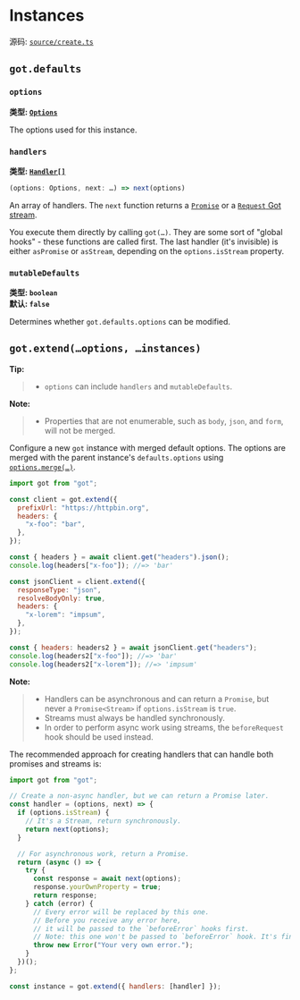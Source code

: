 # Instances

源码: [`source/create.ts`](../source/create.ts)

## `got.defaults`

### `options`

**类型: [`Options`](2-options.md)**

The options used for this instance.

### `handlers`

**类型: [`Handler[]`](typescript.md#handler)**

```ts
(options: Options, next: …) => next(options)
```

An array of handlers. The `next` function returns a [`Promise`](1-promise.md) or a [`Request` Got stream](3-streams.md).

You execute them directly by calling `got(…)`. They are some sort of "global hooks" - these functions are called first. The last handler (it's invisible) is either `asPromise` or `asStream`, depending on the `options.isStream` property.

### `mutableDefaults`

**类型: `boolean`**  
**默认: `false`**

Determines whether `got.defaults.options` can be modified.

## `got.extend(…options, …instances)`

**Tip:**

> - `options` can include `handlers` and `mutableDefaults`.

**Note:**

> - Properties that are not enumerable, such as `body`, `json`, and `form`, will not be merged.

Configure a new `got` instance with merged default options. The options are merged with the parent instance's `defaults.options` using [`options.merge(…)`](2-options.md#merge).

```js
import got from "got";

const client = got.extend({
  prefixUrl: "https://httpbin.org",
  headers: {
    "x-foo": "bar",
  },
});

const { headers } = await client.get("headers").json();
console.log(headers["x-foo"]); //=> 'bar'

const jsonClient = client.extend({
  responseType: "json",
  resolveBodyOnly: true,
  headers: {
    "x-lorem": "impsum",
  },
});

const { headers: headers2 } = await jsonClient.get("headers");
console.log(headers2["x-foo"]); //=> 'bar'
console.log(headers2["x-lorem"]); //=> 'impsum'
```

**Note:**

> - Handlers can be asynchronous and can return a `Promise`, but never a `Promise<Stream>` if `options.isStream` is `true`.
> - Streams must always be handled synchronously.
> - In order to perform async work using streams, the `beforeRequest` hook should be used instead.

The recommended approach for creating handlers that can handle both promises and streams is:

```js
import got from "got";

// Create a non-async handler, but we can return a Promise later.
const handler = (options, next) => {
  if (options.isStream) {
    // It's a Stream, return synchronously.
    return next(options);
  }

  // For asynchronous work, return a Promise.
  return (async () => {
    try {
      const response = await next(options);
      response.yourOwnProperty = true;
      return response;
    } catch (error) {
      // Every error will be replaced by this one.
      // Before you receive any error here,
      // it will be passed to the `beforeError` hooks first.
      // Note: this one won't be passed to `beforeError` hook. It's final.
      throw new Error("Your very own error.");
    }
  })();
};

const instance = got.extend({ handlers: [handler] });
```
